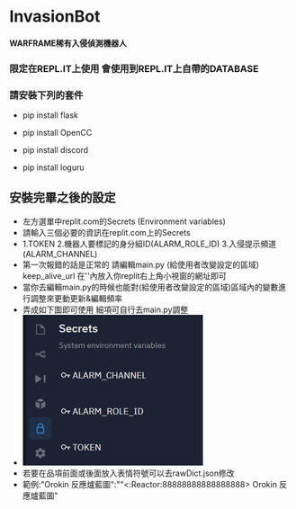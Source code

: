 # InvasionBot 
#### WARFRAME稀有入侵偵測機器人
### 限定在REPL.IT上使用 會使用到REPL.IT上自帶的DATABASE
### 請安裝下列的套件

+ pip install flask

+ pip install OpenCC

+ pip install discord

+ pip install loguru


## 安裝完畢之後的設定
+ 左方選單中replit.com的Secrets (Environment variables) 
+ 請輸入三個必要的資訊在replit.com上的Secrets
+ 1.TOKEN 2.機器人要標記的身分組ID(ALARM_ROLE_ID) 3.入侵提示頻道(ALARM_CHANNEL)
+ 第一次報錯的話是正常的 請編輯main.py (給使用者改變設定的區域) keep_alive_url 在''內放入你replit右上角小視窗的網址即可
+ 當你去編輯main.py的時候也能對(給使用者改變設定的區域)區域內的變數進行調整來更動更新&編輯頻率
+ 弄成如下圖即可使用 細項可自行去main.py調整
+ ![](invpic.png "這樣")
+ 若要在品項前面或後面放入表情符號可以去rawDict.json修改
+ 範例:"Orokin 反應爐藍圖":""<:Reactor:88888888888888888> Orokin 反應爐藍圖"
